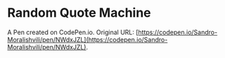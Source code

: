 # Random Quote Machine

A Pen created on CodePen.io. Original URL: [https://codepen.io/Sandro-Moralishvili/pen/NWdxJZL](https://codepen.io/Sandro-Moralishvili/pen/NWdxJZL).


